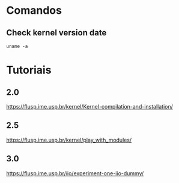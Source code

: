 # Comandos

## Check kernel version date
```shell
uname -a
```

# Tutoriais

## 2.0
https://flusp.ime.usp.br/kernel/Kernel-compilation-and-installation/

## 2.5
https://flusp.ime.usp.br/kernel/play_with_modules/

## 3.0
https://flusp.ime.usp.br/iio/experiment-one-iio-dummy/